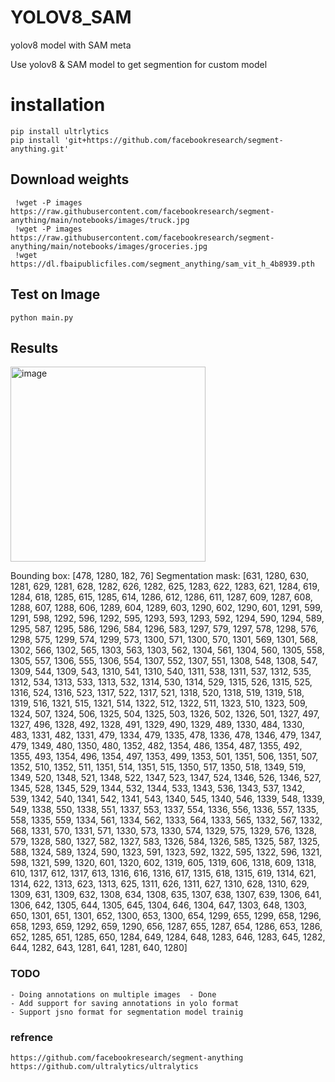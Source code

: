 # YOLOV8_SAM
yolov8 model with SAM meta


Use yolov8 & SAM model to get segmention for custom model


# installation

```
pip install ultrlytics
pip install 'git+https://github.com/facebookresearch/segment-anything.git'

```

## Download weights 
```
 !wget -P images https://raw.githubusercontent.com/facebookresearch/segment-anything/main/notebooks/images/truck.jpg
 !wget -P images https://raw.githubusercontent.com/facebookresearch/segment-anything/main/notebooks/images/groceries.jpg       
 !wget https://dl.fbaipublicfiles.com/segment_anything/sam_vit_h_4b8939.pth
```

## Test on Image

```
python main.py
```


## Results
<img width="312" alt="image" src="https://user-images.githubusercontent.com/62583018/232183468-d1abeb02-43d0-471a-9fce-e0e40eac69a5.png">

Bounding box: [478, 1280, 182, 76]
Segmentation mask: [631, 1280, 630, 1281, 629, 1281, 628, 1282, 626, 1282, 625, 1283, 622, 1283, 621, 1284, 619, 1284, 618, 1285, 615, 1285, 614, 1286, 612, 1286, 611, 1287, 609, 1287, 608, 1288, 607, 1288, 606, 1289, 604, 1289, 603, 1290, 602, 1290, 601, 1291, 599, 1291, 598, 1292, 596, 1292, 595, 1293, 593, 1293, 592, 1294, 590, 1294, 589, 1295, 587, 1295, 586, 1296, 584, 1296, 583, 1297, 579, 1297, 578, 1298, 576, 1298, 575, 1299, 574, 1299, 573, 1300, 571, 1300, 570, 1301, 569, 1301, 568, 1302, 566, 1302, 565, 1303, 563, 1303, 562, 1304, 561, 1304, 560, 1305, 558, 1305, 557, 1306, 555, 1306, 554, 1307, 552, 1307, 551, 1308, 548, 1308, 547, 1309, 544, 1309, 543, 1310, 541, 1310, 540, 1311, 538, 1311, 537, 1312, 535, 1312, 534, 1313, 533, 1313, 532, 1314, 530, 1314, 529, 1315, 526, 1315, 525, 1316, 524, 1316, 523, 1317, 522, 1317, 521, 1318, 520, 1318, 519, 1319, 518, 1319, 516, 1321, 515, 1321, 514, 1322, 512, 1322, 511, 1323, 510, 1323, 509, 1324, 507, 1324, 506, 1325, 504, 1325, 503, 1326, 502, 1326, 501, 1327, 497, 1327, 496, 1328, 492, 1328, 491, 1329, 490, 1329, 489, 1330, 484, 1330, 483, 1331, 482, 1331, 479, 1334, 479, 1335, 478, 1336, 478, 1346, 479, 1347, 479, 1349, 480, 1350, 480, 1352, 482, 1354, 486, 1354, 487, 1355, 492, 1355, 493, 1354, 496, 1354, 497, 1353, 499, 1353, 501, 1351, 506, 1351, 507, 1352, 510, 1352, 511, 1351, 514, 1351, 515, 1350, 517, 1350, 518, 1349, 519, 1349, 520, 1348, 521, 1348, 522, 1347, 523, 1347, 524, 1346, 526, 1346, 527, 1345, 528, 1345, 529, 1344, 532, 1344, 533, 1343, 536, 1343, 537, 1342, 539, 1342, 540, 1341, 542, 1341, 543, 1340, 545, 1340, 546, 1339, 548, 1339, 549, 1338, 550, 1338, 551, 1337, 553, 1337, 554, 1336, 556, 1336, 557, 1335, 558, 1335, 559, 1334, 561, 1334, 562, 1333, 564, 1333, 565, 1332, 567, 1332, 568, 1331, 570, 1331, 571, 1330, 573, 1330, 574, 1329, 575, 1329, 576, 1328, 579, 1328, 580, 1327, 582, 1327, 583, 1326, 584, 1326, 585, 1325, 587, 1325, 588, 1324, 589, 1324, 590, 1323, 591, 1323, 592, 1322, 595, 1322, 596, 1321, 598, 1321, 599, 1320, 601, 1320, 602, 1319, 605, 1319, 606, 1318, 609, 1318, 610, 1317, 612, 1317, 613, 1316, 616, 1316, 617, 1315, 618, 1315, 619, 1314, 621, 1314, 622, 1313, 623, 1313, 625, 1311, 626, 1311, 627, 1310, 628, 1310, 629, 1309, 631, 1309, 632, 1308, 634, 1308, 635, 1307, 638, 1307, 639, 1306, 641, 1306, 642, 1305, 644, 1305, 645, 1304, 646, 1304, 647, 1303, 648, 1303, 650, 1301, 651, 1301, 652, 1300, 653, 1300, 654, 1299, 655, 1299, 658, 1296, 658, 1293, 659, 1292, 659, 1290, 656, 1287, 655, 1287, 654, 1286, 653, 1286, 652, 1285, 651, 1285, 650, 1284, 649, 1284, 648, 1283, 646, 1283, 645, 1282, 644, 1282, 643, 1281, 641, 1281, 640, 1280]

### TODO


```
- Doing annotations on multiple images  - Done
- Add support for saving annotations in yolo format
- Support jsno format for segmentation model trainig

```

### refrence
```
https://github.com/facebookresearch/segment-anything
https://github.com/ultralytics/ultralytics
````
